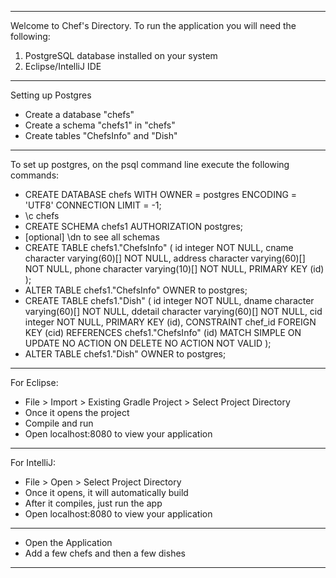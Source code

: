 ---------------------------------------------------------------------------------------
Welcome to Chef's Directory. To run the application you will need the following:
1. PostgreSQL database installed on your system
2. Eclipse/IntelliJ IDE
---------------------------------------------------------------------------------------
Setting up Postgres
- Create a database "chefs"
- Create a schema "chefs1" in "chefs"
- Create tables "ChefsInfo" and "Dish"
---------------------------------------------------------------------------------------
To set up postgres, on the psql command line execute the following commands:
- CREATE DATABASE chefs WITH OWNER = postgres ENCODING = 'UTF8' CONNECTION LIMIT = -1;
- \c chefs
- CREATE SCHEMA chefs1  AUTHORIZATION postgres;
- [optional] \dn to see all schemas
- CREATE TABLE chefs1."ChefsInfo"
(
    id integer NOT NULL,
    cname character varying(60)[] NOT NULL,
    address character varying(60)[] NOT NULL,
    phone character varying(10)[] NOT NULL,
    PRIMARY KEY (id)
);
- ALTER TABLE chefs1."ChefsInfo"
    OWNER to postgres;
- CREATE TABLE chefs1."Dish"
(
    id integer NOT NULL,
    dname character varying(60)[] NOT NULL,
    ddetail character varying(60)[] NOT NULL,
    cid integer NOT NULL,
    PRIMARY KEY (id),
    CONSTRAINT chef_id FOREIGN KEY (cid)
        REFERENCES chefs1."ChefsInfo" (id) MATCH SIMPLE
        ON UPDATE NO ACTION
        ON DELETE NO ACTION
        NOT VALID
);
- ALTER TABLE chefs1."Dish"
    OWNER to postgres;
---------------------------------------------------------------------------------------
For Eclipse:
- File > Import > Existing Gradle Project > Select Project  Directory
- Once it opens the project
- Compile and run
- Open localhost:8080 to view your application
---------------------------------------------------------------------------------------
For IntelliJ:
- File > Open > Select Project Directory
- Once it opens, it will automatically build
- After it compiles, just run the app
- Open localhost:8080 to view your application
---------------------------------------------------------------------------------------
- Open the Application
- Add a few chefs and then a few dishes
---------------------------------------------------------------------------------------
